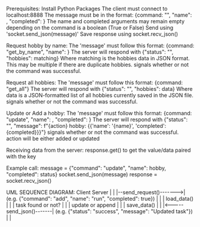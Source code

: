 Prerequisites:
  Install Python Packages
  The client must connect to localhost:8888
  The message must be in the format: {command: "<command>", "name": <hobby>, "completed": <status>}
  The name and completed arguments may remain empty depending on the command
  <status> is a boolean (True or False)
  Send using 'socket.send_json(message)'
  Save response using socket.recv_json()
  
Request hobby by name:
    The 'message' must follow this format: {command: "get_by_name", "name": <hobby>}
    The server will respond with {"status": "<status>", "hobbies": matching}
    Where matching is the hobbies data in JSON format. This may be multiple if there are duplicate hobbies.
    <status> signals whether or not the command was successful.

Request all hobbies:
    The 'message' must follow this format: {command: "get_all"}
    The server will respond with {"status": "<status>", "hobbies": data}
    Where data is a JSON-formatted list of all hobbies currently saved in the JSON file.
    <status> signals whether or not the command was successful.

Update or Add a hobby:
    The 'message' must follow this format: {command: "update", "name": <hobby>, "completed": <status>}
    The server will respond with {"status": "<status>", "message": f"{action} hobby: {{'name': '{name}', 'completed': {completed}}}"}
    <status> signals whether or not the command was successful.
    action will be either added or updated
    
Receiving data from the server:
  response.get(<key>) to get the value/data paired with the key

Example call:
    message = {"command": "update", "name": hobby, "completed": status}
    socket.send_json(message)
    response = socket.recv_json()

UML SEQUENCE DIAGRAM:
Client                  Server
  |                        |
  |--send_request()------->|  (e.g. {"command": "add", "name": "run", "completed": true})
  |                        |
  |                    load_data()
  |                        |
  |                task found or not?
  |                        |
  |                 update or append
  |                        |
  |                    save_data()
  |                        |
  |<-----send_json()-------|  (e.g. {"status": "success", "message": "Updated task"})
  |                        |

    
